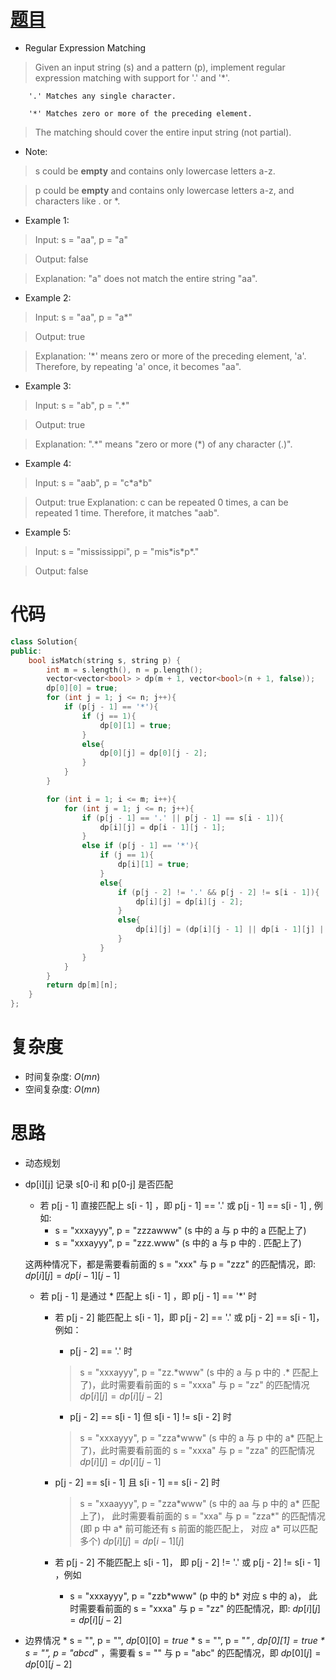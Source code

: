 # [题目](https://leetcode.com/problems/regular-expression-matching/)

* Regular Expression Matching

> Given an input string (s) and a pattern (p), implement regular expression matching with support for '.' and '*'.
     
        '.' Matches any single character.
     
        '*' Matches zero or more of the preceding element.
        
> The matching should cover the entire input string (not partial).

* Note:

> s could be **empty** and contains only lowercase letters a-z.

> p could be **empty** and contains only lowercase letters a-z, and characters like . or *.

* Example 1:

> Input: s = "aa", p = "a"

> Output: false

> Explanation: "a" does not match the entire string "aa".


* Example 2:

> Input: s = "aa", p = "a*"

> Output: true

> Explanation: '*' means zero or more of the preceding element, 'a'. Therefore, by repeating 'a' once, it becomes "aa".

* Example 3:

> Input: s = "ab", p = ".*"

> Output: true

> Explanation: ".\*" means "zero or more (*) of any character (.)".

* Example 4:

> Input: s = "aab", p = "c\*a\*b"

> Output: true
> Explanation: c can be repeated 0 times, a can be repeated 1 time. Therefore, it matches "aab".

* Example 5:

> Input: s = "mississippi", p = "mis\*is\*p\*."

> Output: false

# 代码

```cpp
class Solution{
public:
    bool isMatch(string s, string p) {
        int m = s.length(), n = p.length();
        vector<vector<bool> > dp(m + 1, vector<bool>(n + 1, false));
        dp[0][0] = true;
        for (int j = 1; j <= n; j++){
            if (p[j - 1] == '*'){
                if (j == 1){
                    dp[0][1] = true;
                }
                else{
                    dp[0][j] = dp[0][j - 2];
                }
            }
        }

        for (int i = 1; i <= m; i++){
            for (int j = 1; j <= n; j++){
                if (p[j - 1] == '.' || p[j - 1] == s[i - 1]){
                    dp[i][j] = dp[i - 1][j - 1];
                }
                else if (p[j - 1] == '*'){
                    if (j == 1){
                        dp[i][1] = true;
                    }
                    else{
                        if (p[j - 2] != '.' && p[j - 2] != s[i - 1]){
                            dp[i][j] = dp[i][j - 2];
                        }
                        else{
                            dp[i][j] = (dp[i][j - 1] || dp[i - 1][j] || dp[i][j - 2]);
                        }
                    }
                }
            }
        }
        return dp[m][n];
    }
};
```

# 复杂度
* 时间复杂度: $O(mn)$
* 空间复杂度: $O(mn)$

# 思路
* 动态规划
* dp[i][j] 记录 s[0-i] 和 p[0-j] 是否匹配
	* 若 p[j - 1] 直接匹配上 s[i - 1] ，即 p[j - 1] == '.' 或 p[j - 1] == s[i - 1] , 例如:
		* s = "xxxayyy", p = "zzzawww" (s 中的 a 与 p 中的 a 匹配上了)
		* s = "xxxayyy", p = "zzz.www" (s 中的 a 与 p 中的 . 匹配上了)
	
	这两种情况下，都是需要看前面的 s = "xxx" 与 p = "zzz" 的匹配情况，即:
	$dp[i][j] = dp[i - 1][j -1]$
	
	* 若 p[j - 1] 是通过 * 匹配上 s[i - 1] ，即 p[j - 1] == '*' 时
		* 若 p[j - 2] 能匹配上 s[i - 1]，即 p[j - 2] == '.' 或 p[j - 2] == s[i - 1]，例如：
			* p[j - 2] == '.' 时		
			
			> s = "xxxayyy", p = "zz.\*www" (s 中的 a 与 p 中的 .* 匹配上了)，此时需要看前面的 s = "xxxa" 与 p = "zz" 的匹配情况
	$dp[i][j] = dp[i][j - 2]$
			
		    * p[j - 2] == s[i - 1] 但 s[i - 1] != s[i - 2] 时
		    
		    > s = "xxxayyy", p = "zza\*www" (s 中的 a 与 p 中的 a* 匹配上了)，此时需要看前面的 s = "xxxa" 与 p = "zza" 的匹配情况 
	$dp[i][j] = dp[i][j  - 1]$
			
		 * p[j - 2] == s[i - 1] 且 s[i - 1] == s[i - 2] 时
		    
		    > s = "xxaayyy", p = "zza\*www" (s 中的 aa 与 p 中的 a* 匹配上了)， 此时需要看前面的 s = "xxa" 与 p = "zza\*" 的匹配情况 (即 p 中 a* 前可能还有 s 前面的能匹配上， 对应 a* 可以匹配多个)
	$dp[i][j] = dp[i - 1][j]$
		* 若 p[j - 2] 不能匹配上 s[i - 1]， 即 p[j - 2] != '.' 或 p[j - 2] != s[i - 1] ，例如
			* s = "xxxayyy", p = "zzb\*www" (p 中的 b* 对应 s 中的 a)， 此时需要看前面的 s = "xxxa" 与 p = "zz" 的匹配情况，即:
	$dp[i][j] = dp[i][j - 2]$
	
* 边界情况
      * s = "", p = "", $dp[0][0] = true$
      * s = "", p = "*" , $dp[0][1] = true$
      * s = "", p = "abcd*" ，需要看 s = "" 与 p = "abc" 的匹配情况，即 $dp[0][j] = dp[0][j - 2]$
